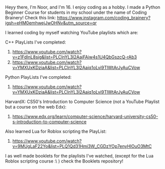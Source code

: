 Heyy there, I'm Noor, and I'm 16.
I enjoy coding as a hobby.
I made a Python Beginner Course for students in my school under the name of Coding Brainery! Check this link:
https://www.instagram.com/coding_brainery?igsh=eHM0emhwejJwOHNv&utm_source=qr

I learned coding by myself watching YouTube playlists which are:

C++ PlayLists I've completed:
1. https://www.youtube.com/watch?v=z1FdInL8sjg&list=PLCInYL3l2AajFAiw4s1U4QbGszcQ-rAb3
2. https://www.youtube.com/watch?v=YMXUxKDziaA&list=PLCInYL3l2Aaiq1oLvi9TlWtArJyAuCVow

Python PlayLists I've completed:
1. [https://www.youtube.com/watch?v=YMXUxKDziaA&list=PLCInYL3l2Aaiq1oLvi9TlWtArJyAuCVow
](http://youtube.com/watch?v=h3VCQjyaLws&list=PLuXY3ddo_8nzrO74UeZQVZOb5-wIS6krJ)

HarvardX: CS50's Introduction to Computer Science (not a YouTube Playlist but a course on the web Edx):
1. https://www.edx.org/learn/computer-science/harvard-university-cs50-s-introduction-to-computer-science

Also learned Lua for Roblox scripting the PlayList:
1. https://www.youtube.com/watch?v=9MUgLaF22Yo&list=PLQ1Qd31Hmi3W_CGDzYOp7enyHlOuO3MtC

I as well made booklets for the playlists I've watched, (except for the Lua Roblox scripting course :\ ) check the Booklets repository!
<!--
**noorjabrr/noorjabrr** is a ✨ _special_ ✨ repository because its `README.md` (this file) appears on your GitHub profile.

Here are some ideas to get you started:

- 🔭 I’m currently working on ...
- 🌱 I’m currently learning ...
- 👯 I’m looking to collaborate on ...
- 🤔 I’m looking for help with ...
- 💬 Ask me about ...
- 📫 How to reach me: ...
- 😄 Pronouns: ...
- ⚡ Fun fact: ...
-->
